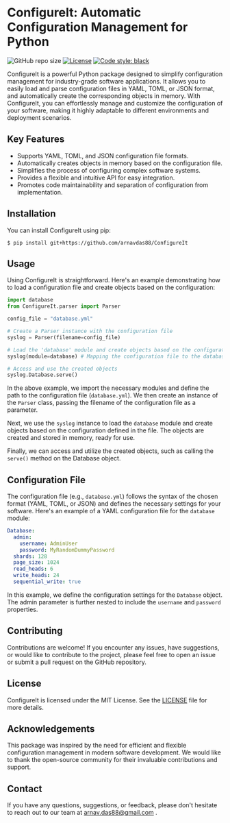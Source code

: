 # ConfigureIt: Automatic Configuration Management for Python
![GitHub repo size](https://img.shields.io/github/repo-size/arnavdas88/ConfigureIt)
[![License](https://img.shields.io/github/license/arnavdas88/ConfigureIt)](https://github.com/arnavdas88/ConfigureIt/blob/main/LICENSE)
[![Code style: black](https://img.shields.io/badge/code%20style-black-000000.svg)](https://github.com/psf/black)


ConfigureIt is a powerful Python package designed to simplify configuration management for industry-grade software applications. It allows you to easily load and parse configuration files in YAML, TOML, or JSON format, and automatically create the corresponding objects in memory. With ConfigureIt, you can effortlessly manage and customize the configuration of your software, making it highly adaptable to different environments and deployment scenarios.

## Key Features

- Supports YAML, TOML, and JSON configuration file formats.
- Automatically creates objects in memory based on the configuration file.
- Simplifies the process of configuring complex software systems.
- Provides a flexible and intuitive API for easy integration.
- Promotes code maintainability and separation of configuration from implementation.

## Installation

You can install ConfigureIt using pip:

```shell
$ pip install git+https://github.com/arnavdas88/ConfigureIt
```

## Usage

Using ConfigureIt is straightforward. Here's an example demonstrating how to load a configuration file and create objects based on the configuration:

```python
import database
from ConfigureIt.parser import Parser

config_file = "database.yml"

# Create a Parser instance with the configuration file
syslog = Parser(filename=config_file)

# Load the 'database' module and create objects based on the configuration
syslog(module=database) # Mapping the configuration file to the database module

# Access and use the created objects
syslog.Database.serve()
```

In the above example, we import the necessary modules and define the path to the configuration file (`database.yml`). We then create an instance of the `Parser` class, passing the filename of the configuration file as a parameter.

Next, we use the `syslog` instance to load the `database` module and create objects based on the configuration defined in the file. The objects are created and stored in memory, ready for use.

Finally, we can access and utilize the created objects, such as calling the `serve()` method on the Database object.
## Configuration File

The configuration file (e.g., `database.yml`) follows the syntax of the chosen format (YAML, TOML, or JSON) and defines the necessary settings for your software. Here's an example of a YAML configuration file for the `database` module:

```yaml
Database:
  admin:
    username: AdminUser
    password: MyRandomDummyPassword
  shards: 128
  page_size: 1024
  read_heads: 6
  write_heads: 24
  sequential_write: true
```

In this example, we define the configuration settings for the `Database` object. The admin parameter is further nested to include the `username` and `password` properties.

## Contributing

Contributions are welcome! If you encounter any issues, have suggestions, or would like to contribute to the project, please feel free to open an issue or submit a pull request on the GitHub repository.

## License

ConfigureIt is licensed under the MIT License. See the [LICENSE](LICENSE) file for more details.

## Acknowledgements

This package was inspired by the need for efficient and flexible configuration management in modern software development. We would like to thank the open-source community for their invaluable contributions and support.

## Contact

If you have any questions, suggestions, or feedback, please don't hesitate to reach out to our team at arnav.das88@gmail.com .